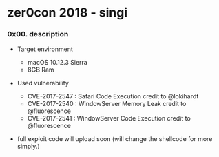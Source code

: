 # zer0con 2018 - singi

### 0x00. description

- Target environment
  - macOS 10.12.3 Sierra
  - 8GB Ram
- Used vulnerability
  - CVE-2017-2547 : Safari Code Execution
	credit to @lokihardt
  - CVE-2017-2540 : WindowServer Memory Leak
	credit to @fluorescence
  - CVE-2017-2541 : WindowServer Code Execution
	credit to @fluorescence

- full exploit code will upload soon 
	(will change the shellcode for more simply.)
